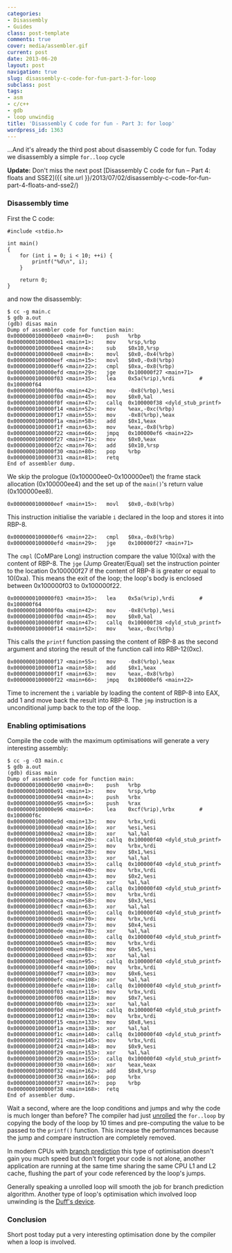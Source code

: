 ```yaml
---
categories:
- Disassembly
- Guides
class: post-template
comments: true
cover: media/assembler.gif
current: post
date: 2013-06-20
layout: post
navigation: true
slug: disassembly-c-code-for-fun-part-3-for-loop
subclass: post
tags:
- asm
- c/c++
- gdb
- loop unwindig
title: 'Disassembly C code for fun - Part 3: for loop'
wordpress_id: 1363
---
```


...And it's already the third post about disassembly C code for fun. Today we disassembly a simple `for..loop` cycle

**Update:** Don't miss the next post [Disassembly C code for fun – Part 4: floats and SSE2]({{ site.url }}/2013/07/02/disassembly-c-code-for-fun-part-4-floats-and-sse2/)

<!-- more -->

### Disassembly time

First the C code:

    #include <stdio.h>

    int main()
    {
        for (int i = 0; i < 10; ++i) {
            printf("%d\n", i);
        }

        return 0;
    }

and now the disassembly:

    $ cc -g main.c
    $ gdb a.out
    (gdb) disas main
    Dump of assembler code for function main:
    0x0000000100000ee0 <main+0>:    push   %rbp
    0x0000000100000ee1 <main+1>:    mov    %rsp,%rbp
    0x0000000100000ee4 <main+4>:    sub    $0x10,%rsp
    0x0000000100000ee8 <main+8>:    movl   $0x0,-0x4(%rbp)
    0x0000000100000eef <main+15>:   movl   $0x0,-0x8(%rbp)
    0x0000000100000ef6 <main+22>:   cmpl   $0xa,-0x8(%rbp)
    0x0000000100000efd <main+29>:   jge    0x100000f27 <main+71>
    0x0000000100000f03 <main+35>:   lea    0x5a(%rip),%rdi        # 0x100000f64
    0x0000000100000f0a <main+42>:   mov    -0x8(%rbp),%esi
    0x0000000100000f0d <main+45>:   mov    $0x0,%al
    0x0000000100000f0f <main+47>:   callq  0x100000f38 <dyld_stub_printf>
    0x0000000100000f14 <main+52>:   mov    %eax,-0xc(%rbp)
    0x0000000100000f17 <main+55>:   mov    -0x8(%rbp),%eax
    0x0000000100000f1a <main+58>:   add    $0x1,%eax
    0x0000000100000f1f <main+63>:   mov    %eax,-0x8(%rbp)
    0x0000000100000f22 <main+66>:   jmpq   0x100000ef6 <main+22>
    0x0000000100000f27 <main+71>:   mov    $0x0,%eax
    0x0000000100000f2c <main+76>:   add    $0x10,%rsp
    0x0000000100000f30 <main+80>:   pop    %rbp
    0x0000000100000f31 <main+81>:   retq
    End of assembler dump.

We skip the prologue (0x100000ee0-0x100000ee1) the frame stack allocation (0x100000ee4) and the set up of the `main()`'s return value (0x100000ee8).

    0x0000000100000eef <main+15>:   movl   $0x0,-0x8(%rbp)

This instruction initialise the variable `i` declared in the loop and stores it into RBP-8.

    0x0000000100000ef6 <main+22>:   cmpl   $0xa,-0x8(%rbp)
    0x0000000100000efd <main+29>:   jge    0x100000f27 <main+71>

The `cmpl` (CoMPare Long) instruction compare the value 10(0xa) with the content of RBP-8. The `jge` (Jump Greater/Equal) set the instruction pointer to the location 0x100000f27 if the content of RBP-8 is greater or equal to 10(0xa). This means the exit of the loop; the loop's body is enclosed between 0x100000f03 to 0x100000f22.

    0x0000000100000f03 <main+35>:   lea    0x5a(%rip),%rdi        # 0x100000f64
    0x0000000100000f0a <main+42>:   mov    -0x8(%rbp),%esi
    0x0000000100000f0d <main+45>:   mov    $0x0,%al
    0x0000000100000f0f <main+47>:   callq  0x100000f38 <dyld_stub_printf>
    0x0000000100000f14 <main+52>:   mov    %eax,-0xc(%rbp)

This calls the `printf` function passing the content of RBP-8 as the second argument and storing the result of the function call into RBP-12(0xc).

    0x0000000100000f17 <main+55>:   mov    -0x8(%rbp),%eax
    0x0000000100000f1a <main+58>:   add    $0x1,%eax
    0x0000000100000f1f <main+63>:   mov    %eax,-0x8(%rbp)
    0x0000000100000f22 <main+66>:   jmpq   0x100000ef6 <main+22>

Time to increment the `i` variable by loading the content of RBP-8 into EAX, add 1 and move back the result into RBP-8. The `jmp` instruction is a unconditional jump back to the top of the loop.

### Enabling optimisations

Compile the code with the maximum optimisations will generate a very interesting assembly:

    $ cc -g -O3 main.c
    $ gdb a.out
    (gdb) disas main
    Dump of assembler code for function main:
    0x0000000100000e90 <main+0>:    push   %rbp
    0x0000000100000e91 <main+1>:    mov    %rsp,%rbp
    0x0000000100000e94 <main+4>:    push   %rbx
    0x0000000100000e95 <main+5>:    push   %rax
    0x0000000100000e96 <main+6>:    lea    0xcf(%rip),%rbx        # 0x100000f6c
    0x0000000100000e9d <main+13>:   mov    %rbx,%rdi
    0x0000000100000ea0 <main+16>:   xor    %esi,%esi
    0x0000000100000ea2 <main+18>:   xor    %al,%al
    0x0000000100000ea4 <main+20>:   callq  0x100000f40 <dyld_stub_printf>
    0x0000000100000ea9 <main+25>:   mov    %rbx,%rdi
    0x0000000100000eac <main+28>:   mov    $0x1,%esi
    0x0000000100000eb1 <main+33>:   xor    %al,%al
    0x0000000100000eb3 <main+35>:   callq  0x100000f40 <dyld_stub_printf>
    0x0000000100000eb8 <main+40>:   mov    %rbx,%rdi
    0x0000000100000ebb <main+43>:   mov    $0x2,%esi
    0x0000000100000ec0 <main+48>:   xor    %al,%al
    0x0000000100000ec2 <main+50>:   callq  0x100000f40 <dyld_stub_printf>
    0x0000000100000ec7 <main+55>:   mov    %rbx,%rdi
    0x0000000100000eca <main+58>:   mov    $0x3,%esi
    0x0000000100000ecf <main+63>:   xor    %al,%al
    0x0000000100000ed1 <main+65>:   callq  0x100000f40 <dyld_stub_printf>
    0x0000000100000ed6 <main+70>:   mov    %rbx,%rdi
    0x0000000100000ed9 <main+73>:   mov    $0x4,%esi
    0x0000000100000ede <main+78>:   xor    %al,%al
    0x0000000100000ee0 <main+80>:   callq  0x100000f40 <dyld_stub_printf>
    0x0000000100000ee5 <main+85>:   mov    %rbx,%rdi
    0x0000000100000ee8 <main+88>:   mov    $0x5,%esi
    0x0000000100000eed <main+93>:   xor    %al,%al
    0x0000000100000eef <main+95>:   callq  0x100000f40 <dyld_stub_printf>
    0x0000000100000ef4 <main+100>:  mov    %rbx,%rdi
    0x0000000100000ef7 <main+103>:  mov    $0x6,%esi
    0x0000000100000efc <main+108>:  xor    %al,%al
    0x0000000100000efe <main+110>:  callq  0x100000f40 <dyld_stub_printf>
    0x0000000100000f03 <main+115>:  mov    %rbx,%rdi
    0x0000000100000f06 <main+118>:  mov    $0x7,%esi
    0x0000000100000f0b <main+123>:  xor    %al,%al
    0x0000000100000f0d <main+125>:  callq  0x100000f40 <dyld_stub_printf>
    0x0000000100000f12 <main+130>:  mov    %rbx,%rdi
    0x0000000100000f15 <main+133>:  mov    $0x8,%esi
    0x0000000100000f1a <main+138>:  xor    %al,%al
    0x0000000100000f1c <main+140>:  callq  0x100000f40 <dyld_stub_printf>
    0x0000000100000f21 <main+145>:  mov    %rbx,%rdi
    0x0000000100000f24 <main+148>:  mov    $0x9,%esi
    0x0000000100000f29 <main+153>:  xor    %al,%al
    0x0000000100000f2b <main+155>:  callq  0x100000f40 <dyld_stub_printf>
    0x0000000100000f30 <main+160>:  xor    %eax,%eax
    0x0000000100000f32 <main+162>:  add    $0x8,%rsp
    0x0000000100000f36 <main+166>:  pop    %rbx
    0x0000000100000f37 <main+167>:  pop    %rbp
    0x0000000100000f38 <main+168>:  retq
    End of assembler dump.

Wait a second, where are the loop conditions and jumps and why the code is much longer than before? The compiler had just [unrolled](http://en.wikipedia.org/wiki/Loop_unwinding) the `for..loop` by copying the body of the loop by 10 times and pre-computing the value to be passed to the `printf()` function. This increase the performances because the jump and compare instruction are completely removed.

In modern CPUs with [branch prediction](http://en.wikipedia.org/wiki/Branch_predictor) this type of optimisation doesn't gain you much speed but don't forget your code is not alone, another application are running at the same time sharing the same CPU L1 and L2 cache, flushing the part of your code referenced by the loop's jumps.

Generally speaking a unrolled loop will smooth the job for branch prediction algorithm. Another type of loop's optimisation which involved loop unwinding is the [Duff's device](http://en.wikipedia.org/wiki/Duff%27s_device).

### Conclusion

Short post today put a very interesting optimisation done by the compiler when a loop is involved.
